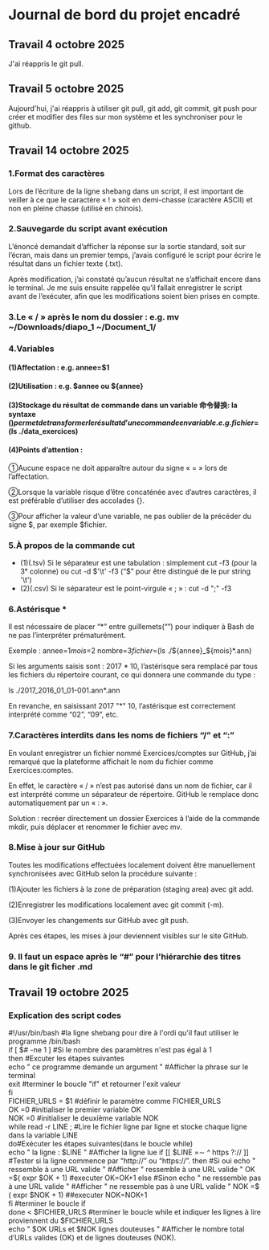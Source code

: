 # Journal de bord du projet encadré


## Travail 4 octobre 2025
J'ai réappris le git pull.


## Travail 5 octobre 2025
Aujourd'hui, j'ai réappris à utiliser git pull, git add, git commit, git push pour créer et modifier des files sur mon système et les synchroniser pour le github.


## Travail 14 octobre 2025
### 1.Format des caractères
Lors de l’écriture de la ligne shebang dans un script, il est important de veiller à ce que le caractère « ! » soit en demi-chasse (caractère ASCII) et non en pleine chasse (utilisé en chinois).

### 2.Sauvegarde du script avant exécution
L’énoncé demandait d’afficher la réponse sur la sortie standard, soit sur l’écran, mais dans un premier temps, j’avais configuré le script pour écrire le résultat dans un fichier texte (.txt).

Après modification, j’ai constaté qu’aucun résultat ne s’affichait encore dans le terminal. Je me suis ensuite rappelée qu’il fallait enregistrer le script avant de l’exécuter, afin que les modifications soient bien prises en compte.

### 3.Le « / » après le nom du dossier : e.g. mv  ~/Downloads/diapo_1  ~/Document_1/

### 4.Variables
####  (1)Affectation : e.g. annee=$1
####  (2)Utilisation : e.g. $annee ou ${annee}
####  (3)Stockage du résultat de commande dans un variable 命令替换: la syntaxe $() permet de transformer le résultat d’une commande en variable. e.g.fichier=$(ls ./data_exercices)
####  (4)Points d’attention :
①Aucune espace ne doit apparaître autour du signe « = » lors de l’affectation.

②Lorsque la variable risque d’être concaténée avec d’autres caractères, il est préférable d’utiliser des accolades {}.

③Pour afficher la valeur d’une variable, ne pas oublier de la précéder du signe $, par exemple $fichier.

### 5.À propos de la commande cut
- (1)(.tsv) Si le séparateur est une tabulation : simplement cut -f3 (pour la 3ᵉ colonne) ou cut -d $'\t' -f3 (“$” pour être distingué de le pur string '\t')
- (2)(.csv) Si le séparateur est le point-virgule « ; » : cut -d ";" -f3

### 6.Astérisque *
Il est nécessaire de placer “*” entre guillemets(“”) pour indiquer à Bash de ne pas l’interpréter prématurément.

Exemple :
annee=$1
mois=$2
nombre=$3
fichier=$(ls ./${annee}_${mois}*.ann)

Si les arguments saisis sont : 2017 * 10, l’astérisque sera remplacé par tous les fichiers du répertoire courant, ce qui donnera une commande du type :
	
ls ./2017_2016_01_01-001.ann*.ann
	
En revanche, en saisissant 2017 "*" 10, l’astérisque est correctement interprété comme “02”, “09”, etc.

### 7.Caractères interdits dans les noms de fichiers “/” et “:”
En voulant enregistrer un fichier nommé Exercices/comptes sur GitHub, j’ai remarqué que la plateforme affichait le nom du fichier comme Exercices:comptes.

En effet, le caractère « / » n’est pas autorisé dans un nom de fichier, car il est interprété comme un séparateur de répertoire. GitHub le remplace donc automatiquement par un « : ».

Solution : recréer directement un dossier Exercices à l’aide de la commande mkdir, puis déplacer et renommer le fichier avec mv.

### 8.Mise à jour sur GitHub
Toutes les modifications effectuées localement doivent être manuellement synchronisées avec GitHub selon la procédure suivante :

 (1)Ajouter les fichiers à la zone de préparation (staging area) avec git add.

 (2)Enregistrer les modifications localement avec git commit (-m).

(3)Envoyer les changements sur GitHub avec git push.

Après ces étapes, les mises à jour deviennent visibles sur le site GitHub.

### 9. Il faut un espace après le “#” pour l'hiérarchie des titres dans le git ficher .md


## Travail 19 octobre 2025
### Explication des script codes
#!/usr/bin/bash #la ligne shebang pour dire à l'ordi qu'il faut utiliser le programme /bin/bash  
if [ $# -ne 1 ] #Si le nombre des paramètres n'est pas égal à 1  
then #Excuter les étapes suivantes  
echo " ce programme demande un argument " #Afficher la phrase sur le terminal  
exit #terminer le boucle "if" et retourner l'exit valeur  
fi  
FICHIER_URLS = $1 #définir le paramètre comme FICHIER_URLS  
OK =0 #initialiser le premier variable OK  
NOK =0 #initialiser le deuxième variable NOK  
while read -r LINE ; #Lire le fichier ligne par ligne et stocke chaque ligne dans la variable LINE  
do#Exécuter les étapes suivantes(dans le boucle while)  
echo " la ligne : $LINE " #Afficher la ligne lue 
if [[ $LINE =∼ ^ https ?:// ]] #Tester si la ligne commence par “http://” ou “https://”.  
then #Si oui  
echo " ressemble à une URL valide " #Afficher " ressemble à une URL valide "  
OK =$( expr $OK + 1) #executer OK=OK+1  
else #Sinon  
echo " ne ressemble pas à une URL valide " #Afficher " ne ressemble pas à une URL valide "  
NOK =$ ( expr $NOK + 1) ##executer NOK=NOK+1  
fi #terminer le boucle if  
done < $FICHIER_URLS #terminer le boucle while et indiquer les lignes à lire proviennent du $FICHIER_URLS  
echo " $OK URLs et $NOK lignes douteuses " #Afficher le nombre total d’URLs valides (OK) et de lignes douteuses (NOK).  












